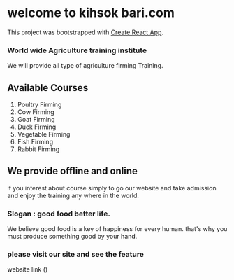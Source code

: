 # welcome to kihsok bari.com

This project was bootstrapped with [Create React App](https://github.com/facebook/create-react-app).

### World wide Agriculture training institute
We will provide all type of agriculture firming Training.


## Available Courses

1. Poultry Firming
2. Cow  Firming
3. Goat Firming
4. Duck Firming
5. Vegetable Firming
6. Fish Firming
7. Rabbit Firming

## We provide offline and online
if you interest about course simply to go our website and take admission and enjoy the training any where in the world.


### Slogan : good food better life.
We believe good food is a key of happiness for every human.
that's why you must produce something good by your hand.

### please visit our site and see the feature
website link ()

















